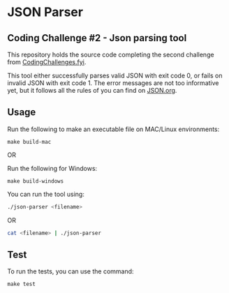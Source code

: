 # JSON Parser 

## Coding Challenge #2 - Json parsing tool 

This repository holds the source code completing the second challenge from [CodingChallenges.fyi](https://codingchallenges.fyi/challenges/challenge-json-parser).

This tool either successfully parses valid JSON with exit code 0, or fails on invalid JSON with exit code 1. 
The error messages are not too informative yet, but it follows all the rules of you can find on [JSON.org](https://json.org). 

## Usage 

Run the following to make an executable file on MAC/Linux environments: 

`make build-mac`

OR 

Run the following for Windows: 

`make build-windows`

You can run the tool using: 

```bash
./json-parser <filename>
```

OR 

```bash
cat <filename> | ./json-parser
```

## Test

To run the tests, you can use the command: 

`make test`